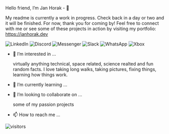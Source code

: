 Hello friend, I’m Jan Horak - 👋

My readme is currently a work in progress. Check back in a day or two and it will be finished. For now, thank you for coming by! Feel free to connect with me or see some of these projects in action by visiting my portfolio: https://janhorak.dev

![LinkedIn](https://img.shields.io/badge/linkedin-%230077B5.svg?style=for-the-badge&logo=linkedin&logoColor=white)
![Discord](https://img.shields.io/badge/%3CServer%3E-%237289DA.svg?style=for-the-badge&logo=discord&logoColor=white)
![Messenger](https://img.shields.io/badge/Messenger-00B2FF?style=for-the-badge&logo=messenger&logoColor=white)
![Slack](https://img.shields.io/badge/Slack-4A154B?style=for-the-badge&logo=slack&logoColor=white)
![WhatsApp](https://img.shields.io/badge/WhatsApp-25D366?style=for-the-badge&logo=whatsapp&logoColor=white)
![Xbox](https://img.shields.io/badge/<handle>-%23107C10.svg?style=for-the-badge&logo=Xbox&logoColor=white)


- 👀 I’m interested in ...

  virtually anything technical, space related, science realted and fun random facts. I love taking long walks, taking pictures, fixing things, learning how things work.
- 🌱 I’m currently learning ...

- 💞️ I’m looking to collaborate on ...

  some of my passion projects
  
- 📫 How to reach me ...


![visitors](https://visitor-badge.deta.dev/badge?page_id=MrJanHorak&left_color=red&right_color=green)

<!---
MrJanHorak/MrJanHorak is a ✨ special ✨ repository because its `README.md` (this file) appears on your GitHub profile.
You can click the Preview link to take a look at your changes.
--->
